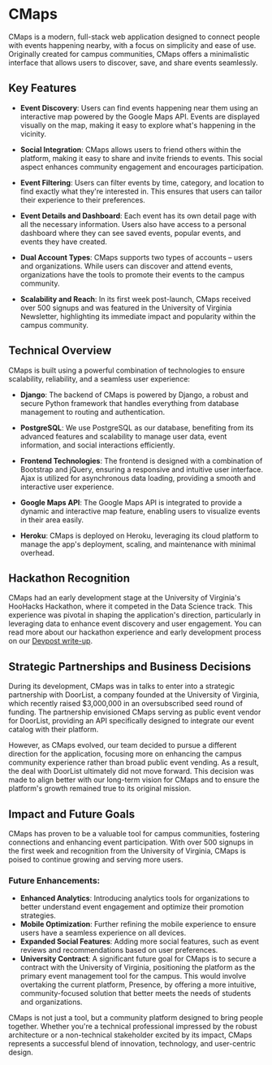 # CMaps

CMaps is a modern, full-stack web application designed to connect people with events happening nearby, with a focus on simplicity and ease of use. Originally created for campus communities, CMaps offers a minimalistic interface that allows users to discover, save, and share events seamlessly.

## Key Features

- **Event Discovery**: Users can find events happening near them using an interactive map powered by the Google Maps API. Events are displayed visually on the map, making it easy to explore what's happening in the vicinity.
  
- **Social Integration**: CMaps allows users to friend others within the platform, making it easy to share and invite friends to events. This social aspect enhances community engagement and encourages participation.

- **Event Filtering**: Users can filter events by time, category, and location to find exactly what they're interested in. This ensures that users can tailor their experience to their preferences.

- **Event Details and Dashboard**: Each event has its own detail page with all the necessary information. Users also have access to a personal dashboard where they can see saved events, popular events, and events they have created.

- **Dual Account Types**: CMaps supports two types of accounts – users and organizations. While users can discover and attend events, organizations have the tools to promote their events to the campus community.

- **Scalability and Reach**: In its first week post-launch, CMaps received over 500 signups and was featured in the University of Virginia Newsletter, highlighting its immediate impact and popularity within the campus community.

## Technical Overview

CMaps is built using a powerful combination of technologies to ensure scalability, reliability, and a seamless user experience:

- **Django**: The backend of CMaps is powered by Django, a robust and secure Python framework that handles everything from database management to routing and authentication.
  
- **PostgreSQL**: We use PostgreSQL as our database, benefiting from its advanced features and scalability to manage user data, event information, and social interactions efficiently.

- **Frontend Technologies**: The frontend is designed with a combination of Bootstrap and jQuery, ensuring a responsive and intuitive user interface. Ajax is utilized for asynchronous data loading, providing a smooth and interactive user experience.

- **Google Maps API**: The Google Maps API is integrated to provide a dynamic and interactive map feature, enabling users to visualize events in their area easily.

- **Heroku**: CMaps is deployed on Heroku, leveraging its cloud platform to manage the app's deployment, scaling, and maintenance with minimal overhead.

## Hackathon Recognition

CMaps had an early development stage at the University of Virginia's HooHacks Hackathon, where it competed in the Data Science track. This experience was pivotal in shaping the application's direction, particularly in leveraging data to enhance event discovery and user engagement. You can read more about our hackathon experience and early development process on our [Devpost write-up](https://devpost.com/software/cmaps).

## Strategic Partnerships and Business Decisions

During its development, CMaps was in talks to enter into a strategic partnership with DoorList, a company founded at the University of Virginia, which recently raised $3,000,000 in an oversubscribed seed round of funding. The partnership envisioned CMaps serving as public event vendor for DoorList, providing an API specifically designed to integrate our event catalog with their platform.

However, as CMaps evolved, our team decided to pursue a different direction for the application, focusing more on enhancing the campus community experience rather than broad public event vending. As a result, the deal with DoorList ultimately did not move forward. This decision was made to align better with our long-term vision for CMaps and to ensure the platform's growth remained true to its original mission.

## Impact and Future Goals

CMaps has proven to be a valuable tool for campus communities, fostering connections and enhancing event participation. With over 500 signups in the first week and recognition from the University of Virginia, CMaps is poised to continue growing and serving more users.

### Future Enhancements:

- **Enhanced Analytics**: Introducing analytics tools for organizations to better understand event engagement and optimize their promotion strategies.
- **Mobile Optimization**: Further refining the mobile experience to ensure users have a seamless experience on all devices.
- **Expanded Social Features**: Adding more social features, such as event reviews and recommendations based on user preferences.
- **University Contract**: A significant future goal for CMaps is to secure a contract with the University of Virginia, positioning the platform as the primary event management tool for the campus. This would involve overtaking the current platform, Presence, by offering a more intuitive, community-focused solution that better meets the needs of students and organizations.


CMaps is not just a tool, but a community platform designed to bring people together. Whether you're a technical professional impressed by the robust architecture or a non-technical stakeholder excited by its impact, CMaps represents a successful blend of innovation, technology, and user-centric design.

